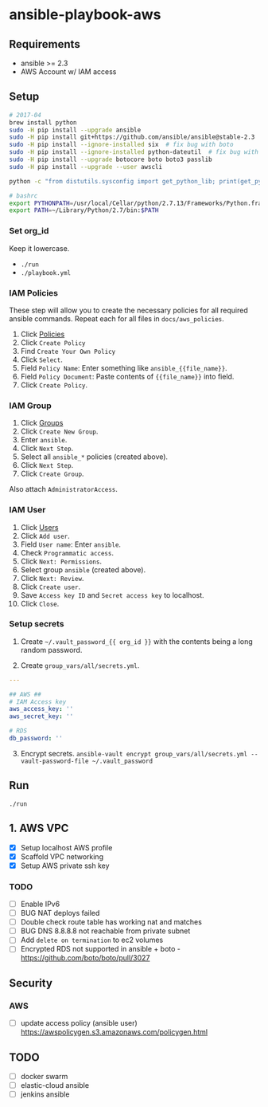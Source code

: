 # ansible-playbook-aws

## Requirements
- ansible >= 2.3
- AWS Account w/ IAM access

## Setup
```bash
# 2017-04
brew install python
sudo -H pip install --upgrade ansible
sudo -H pip install git+https://github.com/ansible/ansible@stable-2.3	# not released yet
sudo -H pip install --ignore-installed six	# fix bug with boto
sudo -H pip install --ignore-installed python-dateutil	# fix bug with botocore
sudo -H pip install --upgrade botocore boto boto3 passlib
sudo -H pip install --upgrade --user awscli

python -c "from distutils.sysconfig import get_python_lib; print(get_python_lib())"

# bashrc
export PYTHONPATH=/usr/local/Cellar/python/2.7.13/Frameworks/Python.framework/Versions/2.7/lib/python2.7/site-packages
export PATH=~/Library/Python/2.7/bin:$PATH

```

### Set org_id
Keep it lowercase.
- `./run`
- `./playbook.yml`

### IAM Policies
These step will allow you to create the necessary policies for all required ansible commands.
Repeat each for all files in `docs/aws_policies`.

1. Click [Policies](https://console.aws.amazon.com/iam/home#/policies) 
1. Click `Create Policy` 
1. Find `Create Your Own Policy`
1. Click `Select`.
1. Field `Policy Name`: Enter something like `ansible_{{file_name}}`.
1. Field `Policy Document`: Paste contents of `{{file_name}}` into field.
1. Click `Create Policy`.

### IAM Group

1. Click [Groups](https://console.aws.amazon.com/iam/home#/groups) 
1. Click `Create New Group`.
1. Enter `ansible`.
1. Click `Next Step`.
1. Select all `ansible_*` policies (created above).
1. Click `Next Step`.
1. Click `Create Group`.

Also attach `AdministratorAccess`.

### IAM User

1. Click [Users](https://console.aws.amazon.com/iam/home#/users)
1. Click `Add user`.
1. Field `User name`: Enter `ansible`.
1. Check `Programmatic access`.
1. Click `Next: Permissions`.
1. Select group `ansible` (created above).
1. Click `Next: Review`.
1. Click `Create user`.
1. Save `Access key ID` and `Secret access key` to localhost.
1. Click `Close`.

### Setup secrets
1. Create `~/.vault_password_{{ org_id }}` with the contents being a long random password.

2. Create `group_vars/all/secrets.yml`.

```yml
---

## AWS ##
# IAM Access key
aws_access_key: ''
aws_secret_key: ''

# RDS
db_password: ''
```

3. Encrypt secrets. `ansible-vault encrypt group_vars/all/secrets.yml --vault-password-file ~/.vault_password`

## Run
`./run`

## 1. AWS VPC
- [x] Setup localhost AWS profile
- [x] Scaffold VPC networking
- [x] Setup AWS private ssh key

### TODO
- [ ] Enable IPv6
- [ ] BUG NAT deploys failed
- [ ] Double check route table has working nat and matches
- [ ] BUG DNS 8.8.8.8 not reachable from private subnet
- [ ] Add `delete on termination` to ec2 volumes
- [ ] Encrypted RDS not supported in ansible + boto - https://github.com/boto/boto/pull/3027

## Security
### AWS
- [ ] update access policy (ansible user) https://awspolicygen.s3.amazonaws.com/policygen.html

## TODO
- [ ] docker swarm
- [ ] elastic-cloud ansible
- [ ] jenkins ansible